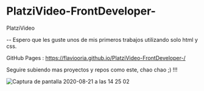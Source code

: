 # PlatziVideo-FrontDeveloper-
PlatziVideo


-- Espero que les guste unos de mis primeros trabajos utilizando solo html y css.

GitHub Pages : https://flaviooria.github.io/PlatziVideo-FrontDeveloper-/

Seguire subiendo mas proyectos y repos como este, chao chao ;) !!!


![Captura de pantalla 2020-08-21 a las 14 25 02](https://user-images.githubusercontent.com/60148695/90890382-27d64f00-e3ba-11ea-8fef-8f6b1491dc36.png)

